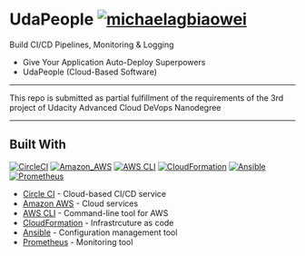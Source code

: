 # UdaPeople [![michaelagbiaowei](https://circleci.com/gh/michaelagbiaowei/Give-Your-Application-Auto-Deploy-Superpowers.svg?style=svg)](https://app.circleci.com/pipelines/github/michaelagbiaowei/Give-Your-Application-Auto-Deploy-Superpowers/91/workflows/f08c31e5-c7f4-47c9-90d6-7767f6c75e7e)

Build CI/CD Pipelines, Monitoring & Logging
   
*  Give Your Application Auto-Deploy Superpowers
*  UdaPeople (Cloud-Based Software)
---

This repo is submitted as partial fulfillment of the requirements of the 3rd project of Udacity Advanced Cloud DeVops Nanodegree  

---
## Built With
[![CircleCI](https://img.shields.io/badge/CircleCI-black?style=plastic&logo=CircleCI)](https://www.circleci.com/)
[![Amazon_AWS](https://img.shields.io/badge/Amazon_AWS-orange?style=plastic&logo=Amazon%20aws)](https://aws.amazon.com/)
[![AWS CLI](https://img.shields.io/badge/AWS_CLI-orange?style=plastic&logo=Amazon%20aws)](https://aws.amazon.com/cli/)
[![CloudFormation](https://img.shields.io/badge/CloudFormation-orange?style=plastic&logo=Amazon%20aws)](https://aws.amazon.com/cli/)
[![Ansible](https://img.shields.io/badge/Ansible-black?style=plastic&logo=Ansible)](https://www.ansible.com/)
[![Prometheus](https://img.shields.io/badge/Prometheus-white?style=plastic&logo=Prometheus)](https://prometheus.io/)
- [Circle CI](www.circleci.com) - Cloud-based CI/CD service
- [Amazon AWS](https://aws.amazon.com/) - Cloud services
- [AWS CLI](https://aws.amazon.com/cli/) - Command-line tool for AWS
- [CloudFormation](https://aws.amazon.com/cloudformation/) - Infrastrcuture as code
- [Ansible](https://www.ansible.com/) - Configuration management tool
- [Prometheus](https://prometheus.io/) - Monitoring tool
